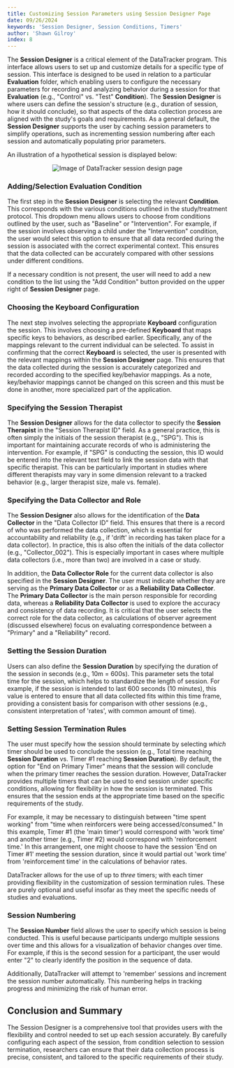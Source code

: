 ```yaml
---
title: Customizing Session Parameters using Session Designer Page
date: 09/26/2024
keywords: 'Session Designer, Session Conditions, Timers'
author: 'Shawn Gilroy'
index: 8
---
```


The **Session Designer** is a critical element of the DataTracker program. This interface allows users to set up and customize details for a specific type of session. This interface is designed to be used in relation to a particular **Evaluation** folder, which enabling users to configure the necessary parameters for recording and analyzing behavior during a session for that **Evaluation** (e.g., "Control" vs. "Test" **Condition**). The **Session Designer** is where users can define the session's structure (e.g., duration of session, how it should conclude), so that aspects of the data collection process are aligned with the study's goals and requirements. As a general default, the **Session Designer** supports the user by caching session parameters to simplify operations, such as incrementing session numbering after each session and automatically populating prior parameters.

An illustration of a hypothetical session is displayed below:

<div align="center" width="100%">
    <img src="/docs/session_designer.png" alt="Image of DataTracker session design page"/>
</div>

### Adding/Selection Evaluation Condition

The first step in the **Session Designer** is selecting the relevant **Condition**. This corresponds with the various conditions outlined in the study/treatment protocol. This dropdown menu allows users to choose from conditions outlined by the user, such as "Baseline" or "Intervention". For example, if the session involves observing a child under the "Intervention" condition, the user would select this option to ensure that all data recorded during the session is associated with the correct experimental context. This ensures that the data collected can be accurately compared with other sessions under different conditions.

If a necessary condition is not present, the user will need to add a new condition to the list using the "Add Condition" button provided on the upper right of **Session Designer** page.

### Choosing the Keyboard Configuration

The next step involves selecting the appropriate **Keyboard** configuration the session. This involves choosing a pre-defined **Keyboard** that maps specific keys to behaviors, as described earlier. Specifically, any of the mappings relevant to the current individual can be selected. To assist in confirming that the correct **Keyboard** is selected, the user is presented with the relevant mappings within the **Session Designer** page. This ensures that the data collected during the session is accurately categorized and recorded according to the specified key/behavior mappings. As a note, key/behavior mappings cannot be changed on this screen and this must be done in another, more specialized part of the application.

### Specifying the Session Therapist

The **Session Designer** allows for the data collector to specify the **Session Therapist** in the "Session Therapist ID" field. As a general practice, this is often simply the initials of the session therapist (e.g., "SPG"). This is important for maintaining accurate records of who is administering the intervention. For example, if "SPG" is conducting the session, this ID would be entered into the relevant text field to link the session data with that specific therapist. This can be particularly important in studies where different therapists may vary in some dimension relevant to a tracked behavior (e.g., larger therapist size, male vs. female).

### Specifying the Data Collector and Role

The **Session Designer** also allows for the identification of the **Data Collector** in the "Data Collector ID" field. This ensures that there is a record of who was performed the data collection, which is essential for accountability and reliability (e.g., if 'drift' in recording has taken place for a data collector). In practice, this is also often the initials of the data collector (e.g., "Collector_002"). This is especially important in cases where multiple data collectors (i.e., more than two) are involved in a case or study.

In addition, the **Data Collector Role** for the current data collector is also specified in the **Session Designer**. The user must indicate whether they are serving as the **Primary Data Collector** or as a **Reliability Data Collector**. The **Primary Data Collector** is the main person responsible for recording data, whereas a **Reliability Data Collector** is used to explore the accuracy and consistency of data recording. It is critical that the user selects the correct role for the data collector, as calculations of observer agreement (discussed elsewhere) focus on evaluating correspondence between a "Primary" and a "Reliability" record.

### Setting the Session Duration

Users can also define the **Session Duration** by specifying the duration of the session in seconds (e.g., 10m = 600s). This parameter sets the total time for the session, which helps to standardize the length of session. For example, if the session is intended to last 600 seconds (10 minutes), this value is entered to ensure that all data collected fits within this time frame, providing a consistent basis for comparison with other sessions (e.g., consistent interpretation of 'rates', with common amount of time).

### Setting Session Termination Rules

The user must specify how the session should terminate by selecting _which_ timer should be used to conclude the session (e.g., Total time reaching **Session Duration** vs. Timer #1 reaching **Session Duration**). By default, the option for "End on Primary Timer" means that the session will conclude when the primary timer reaches the session duration. However, DataTracker provides multiple timers that can be used to end session under specific conditions, allowing for flexibility in how the session is terminated. This ensures that the session ends at the appropriate time based on the specific requirements of the study.

For example, it may be necessary to distinguish between "time spent working" from "time when reinforcers were being accessed/consumed." In this example, Timer #1 (the 'main timer') would correspond with 'work time' and another timer (e.g., Timer #2) would correspond with 'reinforcement time.' In this arrangement, one might choose to have the session 'End on Timer #1' meeting the session duration, since it would partial out 'work time' from 'reinforcement time' in the calculations of behavior rates.

DataTracker allows for the use of up to _three_ timers; with each timer providing flexibility in the customization of session termination rules. These are purely optional and useful insofar as they meet the specific needs of studies and evaluations.

### Session Numbering

The **Session Number** field allows the user to specify which session is being conducted. This is useful because participants undergo multiple sessions over time and this allows for a visualization of behavior changes over time. For example, if this is the second session for a participant, the user would enter "2" to clearly identify the position in the sequence of data.

Additionally, DataTracker will attempt to 'remember' sessions and increment the session number automatically. This numbering helps in tracking progress and minimizing the risk of human error.

## Conclusion and Summary

The Session Designer is a comprehensive tool that provides users with the flexibility and control needed to set up each session accurately. By carefully configuring each aspect of the session, from condition selection to session termination, researchers can ensure that their data collection process is precise, consistent, and tailored to the specific requirements of their study.

